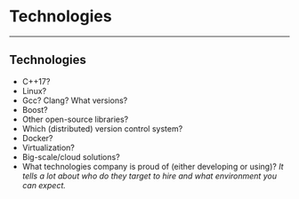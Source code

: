 <!-- .slide: data-background="#111111" -->

# Technologies

___

## Technologies

* <!-- .element: class="fragment fade-in" --> C++17?
* <!-- .element: class="fragment fade-in" --> Linux?
* <!-- .element: class="fragment fade-in" --> Gcc? Clang? What versions?
* <!-- .element: class="fragment fade-in" --> Boost?
* <!-- .element: class="fragment fade-in" --> Other open-source libraries?
* <!-- .element: class="fragment fade-in" --> Which (distributed) version control system?
* <!-- .element: class="fragment fade-in" --> Docker?
* <!-- .element: class="fragment fade-in" --> Virtualization?
* <!-- .element: class="fragment fade-in" --> Big-scale/cloud solutions?
* <!-- .element: class="fragment fade-in" --> What technologies company is proud of (either developing or using)? <span style="font-style: italic;">It tells a lot about who do they target to hire and what environment you can expect.</span>
